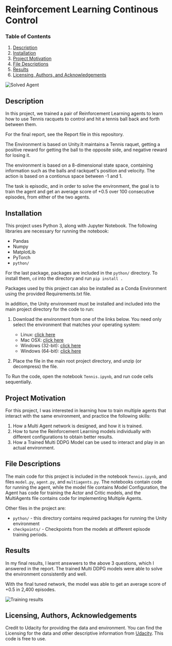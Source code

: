 [//]: # (Image References)

[image1]: https://raw.githubusercontent.com/ravishchawla/Reinforcement-Learning-NanoDegree/master/Project%203%20-%20Collaboration%20and%20Competition/tennis.gif
"Agent"

[image2]: https://raw.githubusercontent.com/ravishchawla/Reinforcement-Learning-NanoDegree/master/Project%203%20-%20Collaboration%20and%20Competition/results.png "Results"

# Reinforcement Learning Continous Control

### Table of Contents

1. [Description](#description)
2. [Installation](#installation)
3. [Project Motivation](#motivation)
4. [File Descriptions](#files)
5. [Results](#results)
6. [Licensing, Authors, and Acknowledgements](#licensing)

![Solved Agent][Image1]

## Description <a name="description"></a>
In this project, we trained a pair of Reinforcement Learning agents to learn how to use Tennis racquets to control and hit a tennis ball back and forth between them.

For the final report, see the Report file in this repository.


The Environment is based on Unity.It maintains a Tennis raquet, getting a positive reward for getting the ball to the opposite side, and negative reward for losing it.

The environment is based on a 8-dimensional state space, containing information such as the balls and rackquet's position and velocity. The action is based on a contionus space between -1 and 1.

The task is episodic, and in order to solve the environment, the goal is to train the agent and get an average score of +0.5 over 100 consecutive episodes, from either of the two agents.

## Installation <a name="installation"></a>

This project uses Python 3, along with Jupyter Notebook. The following libraries are necessary for running the notebook:
* Pandas
* Numpy
* MatplotLib
* PyTorch
* `python/`

For the last package, packages are included in the `python/` directory. To install them, `cd` into the directory and run `pip install .`

Packages used by this project can also be installed as a Conda Environment using the provided Requirements.txt file.

In addition, the Unity environment must be installed and included into the main project directory for the code to run:

1. Download the environment from one of the links below.  You need only select the environment that matches your operating system:
    - Linux: [click here](https://s3-us-west-1.amazonaws.com/udacity-drlnd/P3/Tennis/Tennis_Linux.zip)
    - Mac OSX: [click here](https://s3-us-west-1.amazonaws.com/udacity-drlnd/P3/Tennis/Tennis.app.zip)
    - Windows (32-bit): [click here](https://s3-us-west-1.amazonaws.com/udacity-drlnd/P3/Tennis/Tennis_Windows_x86.zip)
    - Windows (64-bit): [click here](https://s3-us-west-1.amazonaws.com/udacity-drlnd/P3/Tennis/Tennis_Windows_x86_64.zip)

2. Place the file in the main root project directory, and unzip (or decompress) the file.

To Run the code, open the notebook `Tennis.ipynb`, and run code cells sequentially.

## Project Motivation<a name="motivation"></a>

For this project, I was interested in learning how to train multiple agents that interact with the same environment, and practice the following skills:

1. How a Multi Agent network is designed, and how it is trained.
2. How to tune the Reinforcement Learning models individually with different configurations to obtain better results.
3. How a Trained Multi DDPG Model can be used to interact and play in an actual environment.

## File Descriptions <a name="files"></a>

The main code for this project is included in the notebook `Tennis.ipynb`, and files `model.py`, `agent.py`, and `multiagents.py`. The notebooks contain code for running the agent, while the model file contains Model Configuration, the Agent has code for training the Actor and Critic models, and the MultiAgents file contains code for implementing Multiple Agents.

Other files in the project are:

- `python/` - this directory contains required packages for running the Unity environment
- `checkpoints/` - Checkpoints from the models at different episode training periods.

## Results<a name="results"></a>
In my final results, I learnt answwers to the above 3 questions, which I answered in the report.
The trained Multi DDPG models were able to solve the environment consistently and well.

With the final tuned network, the model was able to get an average score of +0.5 in 2,400 episodes.

![Training results][Image2]

## Licensing, Authors, Acknowledgements<a name="licensing"></a>

Credit to Udacity for providing the data and environment. You can find the Licensing for the data and other descriptive information from [Udacity](https://www.udacity.om). This code is free to use.
